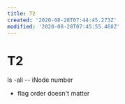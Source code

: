 ```yaml
---
title: T2
created: '2020-08-28T07:44:45.273Z'
modified: '2020-08-28T07:45:55.468Z'
---
```


# T2


ls -ali -- iNode number
   - flag order doesn't matter
   
